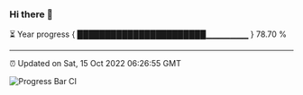 ### Hi there 👋

⏳ Year progress { ███████████████████████▁▁▁▁▁▁▁ } 78.70 %

---

⏰ Updated on Sat, 15 Oct 2022 06:26:55 GMT

![Progress Bar CI](https://github.com/liununu/liununu/workflows/Progress%20Bar%20CI/badge.svg)
